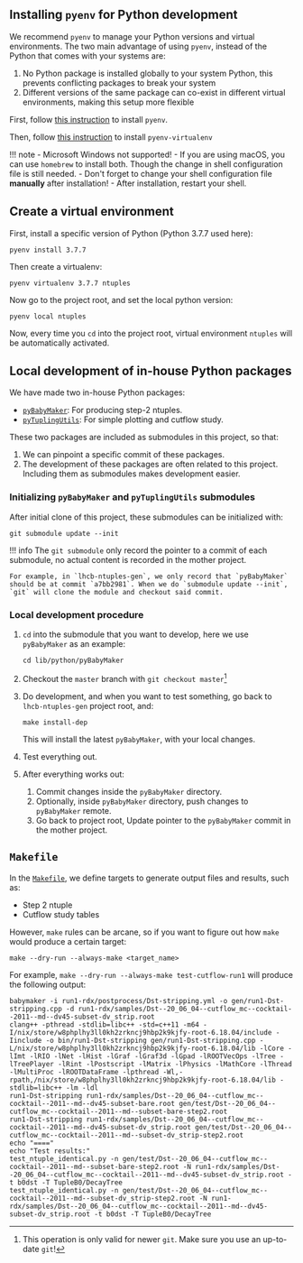 ## Installing `pyenv` for Python development

We recommend `pyenv` to manage your Python versions and virtual environments.
The two main advantage of using `pyenv`, instead of the Python that comes with
your systems are:

1. No Python package is installed globally to your system Python, this prevents
   conflicting packages to break your system
2. Different versions of the same package can co-exist in different virtual
   environments, making this setup more flexible

First, follow [this instruction](https://github.com/pyenv/pyenv#installation)
to install `pyenv`.

Then, follow [this instruction](https://github.com/pyenv/pyenv-virtualenv#installation)
to install `pyenv-virtualenv`


!!! note
    - Microsoft Windows not supported!
    - If you are using macOS, you can use `homebrew` to install both. Though
      the change in shell configuration file is still needed.
    - Don't forget to change your shell configuration file **manually** after
      installation!
    - After installation, restart your shell.


## Create a virtual environment

First, install a specific version of Python (Python 3.7.7 used here):
```
pyenv install 3.7.7
```

Then create a virtualenv:
```
pyenv virtualenv 3.7.7 ntuples
```

Now go to the project root, and set the local python version:
```
pyenv local ntuples
```

Now, every time you `cd` into the project root, virtual environment `ntuples`
will be automatically activated.


## Local development of in-house Python packages
We have made two in-house Python packages:

- [`pyBabyMaker`](https://github.com/umd-lhcb/pyBabyMaker): For producing step-2 ntuples.
- [`pyTuplingUtils`](https://github.com/umd-lhcb/pyTuplingUtils): For simple plotting and cutflow study.

These two packages are included as submodules in this project, so that:

1. We can pinpoint a specific commit of these packages.
2. The development of these packages are often related to this project.
    Including them as submodules makes development easier.

### Initializing `pyBabyMaker` and `pyTuplingUtils` submodules

After initial clone of this project, these submodules can be initialized with:
```
git submodule update --init
```

!!! info
    The `git submodule` only record the pointer to a commit of each submodule,
    no actual content is recorded in the mother project.

    For example, in `lhcb-ntuples-gen`, we only record that `pyBabyMaker`
    should be at commit `a7bb2981`. When we do `submodule update --init`,
    `git` will clone the module and checkout said commit.

### Local development procedure

1. `cd` into the submodule that you want to develop, here we use `pyBabyMaker`
    as an example:

    ```
    cd lib/python/pyBabyMaker
    ```

2. Checkout the `master` branch with `git checkout master`[^1]
3. Do development, and when you want to test something, go back to
    `lhcb-ntuples-gen` project root, and:

    ```
    make install-dep
    ```

    This will install the latest `pyBabyMaker`, with your local changes.

4. Test everything out.
5. After everything works out:
    1. Commit changes inside the `pyBabyMaker` directory.
    2. Optionally, inside `pyBabyMaker` directory, push changes to `pyBabyMaker` remote.
    3. Go back to project root, Update pointer to the `pyBabyMaker` commit in
        the mother project.


[^1]: This operation is only valid for newer `git`. Make sure you use an up-to-date `git`!


## `Makefile`
In the [`Makefile`](https://github.com/umd-lhcb/lhcb-ntuples-gen/blob/master/Makefile),
we define targets to generate output files and results, such as:

- Step 2 ntuple
- Cutflow study tables

However, `make` rules can be arcane, so if you want to figure out how `make`
would produce a certain target:
```
make --dry-run --always-make <target_name>
```

For example, `make --dry-run --always-make test-cutflow-run1` will produce the
following output:
```
babymaker -i run1-rdx/postprocess/Dst-stripping.yml -o gen/run1-Dst-stripping.cpp -d run1-rdx/samples/Dst--20_06_04--cutflow_mc--cocktail--2011--md--dv45-subset-dv_strip.root
clang++ -pthread -stdlib=libc++ -std=c++11 -m64 -I/nix/store/w8phplhy3ll0kh2zrkncj9hbp2k9kjfy-root-6.18.04/include -Iinclude -o bin/run1-Dst-stripping gen/run1-Dst-stripping.cpp -L/nix/store/w8phplhy3ll0kh2zrkncj9hbp2k9kjfy-root-6.18.04/lib -lCore -lImt -lRIO -lNet -lHist -lGraf -lGraf3d -lGpad -lROOTVecOps -lTree -lTreePlayer -lRint -lPostscript -lMatrix -lPhysics -lMathCore -lThread -lMultiProc -lROOTDataFrame -lpthread -Wl,-rpath,/nix/store/w8phplhy3ll0kh2zrkncj9hbp2k9kjfy-root-6.18.04/lib -stdlib=libc++ -lm -ldl
run1-Dst-stripping run1-rdx/samples/Dst--20_06_04--cutflow_mc--cocktail--2011--md--dv45-subset-bare.root gen/test/Dst--20_06_04--cutflow_mc--cocktail--2011--md--subset-bare-step2.root
run1-Dst-stripping run1-rdx/samples/Dst--20_06_04--cutflow_mc--cocktail--2011--md--dv45-subset-dv_strip.root gen/test/Dst--20_06_04--cutflow_mc--cocktail--2011--md--subset-dv_strip-step2.root
echo "===="
echo "Test results:"
test_ntuple_identical.py -n gen/test/Dst--20_06_04--cutflow_mc--cocktail--2011--md--subset-bare-step2.root -N run1-rdx/samples/Dst--20_06_04--cutflow_mc--cocktail--2011--md--dv45-subset-dv_strip.root -t b0dst -T TupleB0/DecayTree
test_ntuple_identical.py -n gen/test/Dst--20_06_04--cutflow_mc--cocktail--2011--md--subset-dv_strip-step2.root -N run1-rdx/samples/Dst--20_06_04--cutflow_mc--cocktail--2011--md--dv45-subset-dv_strip.root -t b0dst -T TupleB0/DecayTree
```
